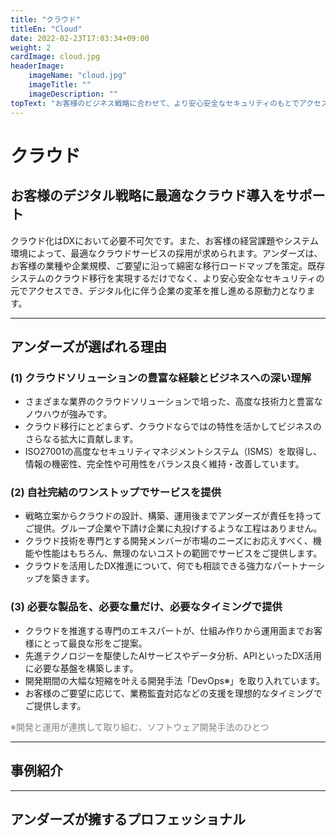 ```yaml
---
title: "クラウド"
titleEn: "Cloud"
date: 2022-02-23T17:03:34+09:00
weight: 2
cardImage: cloud.jpg
headerImage:
    imageName: "cloud.jpg"
    imageTitle: ""
    imageDescription: ""
topText: "お客様のビジネス戦略に合わせて、より安心安全なセキュリティのもとでアクセスできるクラウドサービスの導入をサポートします。"
---
```


# クラウド　

## お客様のデジタル戦略に最適なクラウド導入をサポート   
クラウド化はDXにおいて必要不可欠です。また、お客様の経営課題やシステム環境によって、最適なクラウドサービスの採用が求められます。アンダーズは、お客様の業種や企業規模、ご要望に沿って綿密な移行ロードマップを策定。既存システムのクラウド移行を実現するだけでなく、より安心安全なセキュリティの元でアクセスでき、デジタル化に伴う企業の変革を推し進める原動力となります。

***

## アンダーズが選ばれる理由

### (1)	クラウドソリューションの豊富な経験とビジネスへの深い理解
* さまざまな業界のクラウドソリューションで培った、高度な技術力と豊富なノウハウが強みです。
* クラウド移行にとどまらず、クラウドならではの特性を活かしてビジネスのさらなる拡大に貢献します。
* ISO27001の高度なセキュリティマネジメントシステム（ISMS）を取得し、情報の機密性、完全性や可用性をバランス良く維持・改善しています。   
  
### (2)	自社完結のワンストップでサービスを提供
* 戦略立案からクラウドの設計、構築、運用後までアンダーズが責任を持ってご提供。グループ企業や下請け企業に丸投げするような工程はありません。
* クラウド技術を専門とする開発メンバーが市場のニーズにお応えすべく、機能や性能はもちろん、無理のないコストの範囲でサービスをご提供します。
* クラウドを活用したDX推進について、何でも相談できる強力なパートナーシップを築きます。

### (3)	必要な製品を、必要な量だけ、必要なタイミングで提供
* クラウドを推進する専門のエキスパートが、仕組み作りから運用面までお客様にとって最良な形をご提案。
* 先進テクノロジーを駆使したAIサービスやデータ分析、APIといったDX活用に必要な基盤を構築します。
* 開発期間の大幅な短縮を叶える開発手法「DevOps※」を取り入れています。
* お客様のご要望に応じて、業務監査対応などの支援を理想的なタイミングでご提供します。  

<font color="gray">※開発と運用が連携して取り組む、ソフトウェア開発手法のひとつ</font>

***

## 事例紹介

***

## アンダーズが擁するプロフェッショナル
